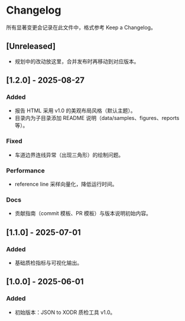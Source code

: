# Changelog
所有显著变更会记录在此文件中，格式参考 Keep a Changelog。

## [Unreleased]
- 规划中的改动放这里，合并发布时再移动到对应版本。

## [1.2.0] - 2025-08-27
### Added
- 报告 HTML 采用 v1.0 的美观布局风格（默认主题）。
- 目录内为子目录添加 README 说明（data/samples、figures、reports 等）。

### Fixed
- 车道边界连线异常（出现三角形）的绘制问题。

### Performance
- reference line 采样向量化，降低运行时间。

### Docs
- 贡献指南（commit 模板、PR 模板）与版本说明初始内容。

## [1.1.0] - 2025-07-01
### Added
- 基础质检指标与可视化输出。

## [1.0.0] - 2025-06-01
### Added
- 初始版本：JSON to XODR 质检工具 v1.0。
